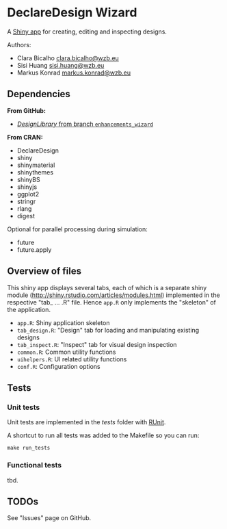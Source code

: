 # DeclareDesign Wizard

A [Shiny app](http://shiny.rstudio.com/) for creating, editing and inspecting designs.

Authors: 

- Clara Bicalho <clara.bicalho@wzb.eu>
- Sisi Huang <sisi.huang@wzb.eu>
- Markus Konrad <markus.konrad@wzb.eu>


## Dependencies

**From GitHub:**

- [*DesignLibrary* from branch `enhancements_wizard`](https://github.com/DeclareDesign/DesignLibrary/tree/enhancements_wizard)

**From CRAN:**

- DeclareDesign
- shiny
- shinymaterial
- shinythemes
- shinyBS
- shinyjs
- ggplot2
- stringr
- rlang
- digest

Optional for parallel processing during simulation:

- future
- future.apply


## Overview of files

This shiny app displays several tabs, each of which is a separate shiny module (http://shiny.rstudio.com/articles/modules.html) implemented in the respective "tab_ ... .R" file. Hence `app.R` only implements the "skeleton" of the application.

- `app.R`: Shiny application skeleton
- `tab_design.R`: "Design" tab for loading and manipulating existing designs
- `tab_inspect.R`: "Inspect" tab for visual design inspection
- `common.R`: Common utility functions
- `uihelpers.R`: UI related utility functions
- `conf.R`: Configuration options

## Tests

### Unit tests

Unit tests are implemented in the *tests* folder with [RUnit](https://cran.r-project.org/web/packages/RUnit/index.html).

A shortcut to run all tests was added to the Makefile so you can run:

```
make run_tests
```

### Functional tests

tbd.

## TODOs

See "Issues" page on GitHub.
